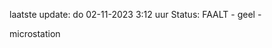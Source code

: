 laatste update: 
do 02-11-2023  3:12   uur 
Status: FAALT - geel - 
<div class="service Y">microstation</div>